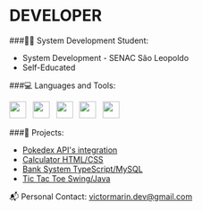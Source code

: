 # DEVELOPER
###👩‍💻 System Development Student:

-  System Development - SENAC São Leopoldo
-  Self-Educated

###💻 Languages and Tools:
<div style="display: inline_block">
          <img height=30 widht=40 src="https://cdn.jsdelivr.net/gh/devicons/devicon/icons/csharp/csharp-original.svg"/> &nbsp;
          <img height=30 widht=40 src="https://cdn.jsdelivr.net/gh/devicons/devicon/icons/selenium/selenium-original.svg"/> &nbsp;
          <img height=30 widht=40 src="https://cdn.jsdelivr.net/gh/devicons/devicon/icons/java/java-original.svg" /> &nbsp;
          <img height=30 widht=40 src="https://cdn.jsdelivr.net/gh/devicons/devicon/icons/typescript/typescript-original.svg" /> &nbsp;
          <img height=30 widht=40 src="https://cdn.jsdelivr.net/gh/devicons/devicon/icons/nodejs/nodejs-original.svg" /> &nbsp;
</div>          
          
          

###🚀 Projects:

- [Pokedex API's integration](https://www.github.com/victxrmarin/pokedex-vic)
- [Calculator HTML/CSS](https://www.github.com/victxrmarin/calculator)
- [Bank System TypeScript/MySQL](https://www.github.com/victxrmarin/calculator)
- [Tic Tac Toe Swing/Java](https://www.github.com/victxrmarin/tictac-java)


📬 Personal Contact: victormarin.dev@gmail.com


